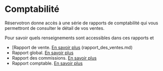 
# Comptabilité

Réservotron donne accès à une série de rapports de comptabilité qui vous permettront de consulter le détail de vos ventes. 

Pour savoir quels renseignements sont accessibles dans ces rapports et 

* [Rapport de vente. [En savoir plus](rapport_des_ventes.md) (rapport_des_ventes.md)
* Rapport global. [En savoir plus](rapport_global.md)
* Rapport des commissions. [En savoir plus](rapport_des_commissions.md)
* Rapport comptable. [En savoir plus](rapport_comptable.md)



